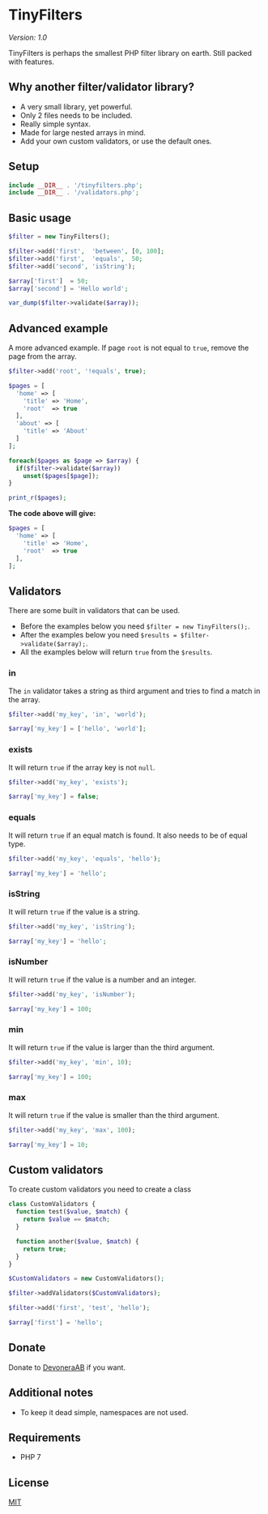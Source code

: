 # TinyFilters

*Version: 1.0*

TinyFilters is perhaps the smallest PHP filter library on earth. Still packed with features.

## Why another filter/validator library?

- A very small library, yet powerful.
- Only 2 files needs to be included.
- Really simple syntax.
- Made for large nested arrays in mind.
- Add your own custom validators, or use the default ones.

## Setup

```php
include __DIR__ . '/tinyfilters.php';
include __DIR__ . '/validators.php';
```

## Basic usage

```php
$filter = new TinyFilters();

$filter->add('first',  'between', [0, 100];
$filter->add('first',  'equals',  50;
$filter->add('second', 'isString');

$array['first']  = 50;
$array['second'] = 'Hello world';

var_dump($filter->validate($array));
```

## Advanced example

A more advanced example. If page `root` is not equal to `true`, remove the page from the array.

```php
$filter->add('root', '!equals', true);

$pages = [
  'home' => [
    'title' => 'Home',
    'root'  => true
  ],
  'about' => [
    'title' => 'About'
  ]
];

foreach($pages as $page => $array) {
  if($filter->validate($array))
    unset($pages[$page]);
}

print_r($pages);
```

**The code above will give:**

```php
$pages = [
  'home' => [
    'title' => 'Home',
    'root'  => true
  ],
];
```

## Validators

There are some built in validators that can be used.

- Before the examples below you need `$filter = new TinyFilters();`. 
- After the examples below you need `$results = $filter->validate($array);`.
- All the examples below will return `true` from the `$results`.

### in

The `in` validator takes a string as third argument and tries to find a match in the array.

```php
$filter->add('my_key', 'in', 'world');

$array['my_key'] = ['hello', 'world'];
```

### exists

It will return `true` if the array key is not `null`.

```php
$filter->add('my_key', 'exists');

$array['my_key'] = false;
```

### equals

It will return `true` if an equal match is found. It also needs to be of equal type.

```php
$filter->add('my_key', 'equals', 'hello');

$array['my_key'] = 'hello';
```

### isString

It will return `true` if the value is a string.

```php
$filter->add('my_key', 'isString');

$array['my_key'] = 'hello';
```

### isNumber

It will return `true` if the value is a number and an integer.

```php
$filter->add('my_key', 'isNumber');

$array['my_key'] = 100;
```

### min

It will return `true` if the value is larger than the third argument.

```php
$filter->add('my_key', 'min', 10);

$array['my_key'] = 100;
```

### max

It will return `true` if the value is smaller than the third argument.

```php
$filter->add('my_key', 'max', 100);

$array['my_key'] = 10;
```

## Custom validators

To create custom validators you need to create a class

```php
class CustomValidators {
  function test($value, $match) {
    return $value == $match;
  }

  function another($value, $match) {
    return true;
  }
}

$CustomValidators = new CustomValidators();

$filter->addValidators($CustomValidators);

$filter->add('first', 'test', 'hello');

$array['first'] = 'hello';
```

## Donate

Donate to [DevoneraAB](https://www.paypal.me/DevoneraAB) if you want.

## Additional notes

- To keep it dead simple, namespaces are not used.

## Requirements

- PHP 7

## License

[MIT](license)